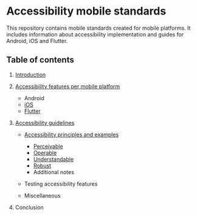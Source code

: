# Accessibility mobile standards

This repository contains mobile standards created for mobile platforms. It includes information about accessibility implementation and guides for Android, iOS and Flutter.

## Table of contents

1. [Introduction](Docs/Introduction/Introduction.md)

2. [Accessibility features per mobile platform](Docs/Accessibility%20features%20per%20mobile%20platform/Accessibility%20features%20per%20mobile%20platform.md)

    * Android
    * [iOS](Docs/Accessibility%20features%20per%20mobile%20platform/Accessibility%20features%20on%20iOS.md)
    * [Flutter](Docs/Accessibility%20features%20per%20mobile%20platform/Accessibility%20features%20in%20Flutter.md)

3. [Accessibility guidelines](Docs/Accessibility%20guidelines/Accessibility%20guidelines.md)

    * [Accessibility principles and examples](Docs/Accessibility%20guidelines/Accessibility%20principles%20and%20examples.md)

       * [Perceivable](Docs/Accessibility%20guidelines/Perceivable%20principle.md)
       * [Operable](Docs/Accessibility%20guidelines/Operable%20principle.md)
       * [Understandable](Docs/Accessibility%20guidelines/Understandable%20principle.md)
       * [Robust](Docs/Accessibility%20guidelines/Robust%20principle.md)
       * Additional notes

    * Testing accessibility features
    * Miscellaneous

4. Conclusion
